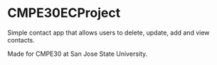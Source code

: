 # CMPE30ECProject
Simple contact app that allows users to delete, update, add and view contacts.

Made for CMPE30 at San Jose State University.
